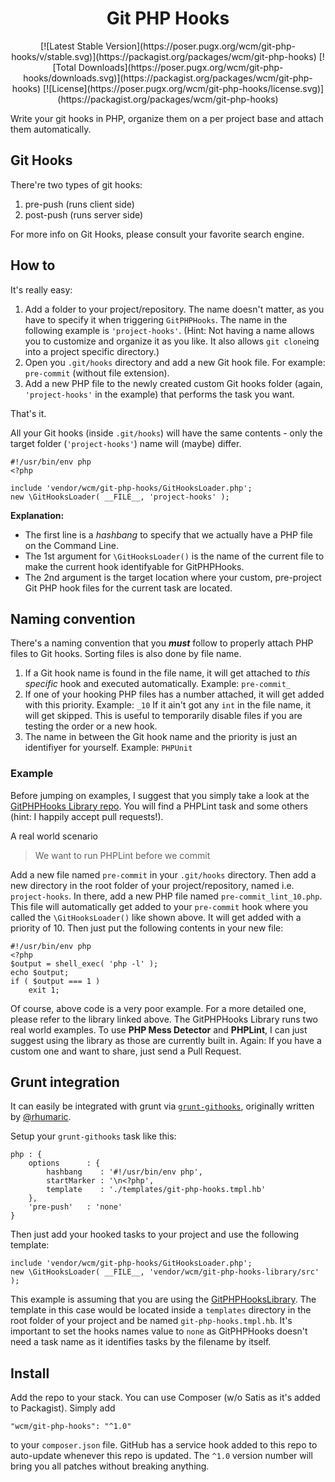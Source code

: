 <h1 style="text-align:center;">Git PHP Hooks</h1>

<p style="text-align:center;">
[![Latest Stable Version](https://poser.pugx.org/wcm/git-php-hooks/v/stable.svg)](https://packagist.org/packages/wcm/git-php-hooks) [![Total Downloads](https://poser.pugx.org/wcm/git-php-hooks/downloads.svg)](https://packagist.org/packages/wcm/git-php-hooks) [![License](https://poser.pugx.org/wcm/git-php-hooks/license.svg)](https://packagist.org/packages/wcm/git-php-hooks)
</p>
Write your git hooks in PHP, organize them on a per project base and attach them automatically.

## Git Hooks

There're two types of git hooks:

 1. pre-push (runs client side)
 1. post-push (runs server side)

For more info on Git Hooks, please consult your favorite search engine.

## How to

It's really easy:

 1. Add a folder to your project/repository. The name doesn't matter, as you have to specify
 it when triggering `GitPHPHooks`. The name in the following example is `'project-hooks'`. (Hint: Not having a name allows you to customize and organize it as you like. It also allows `git clone`ing into a project specific directory.)
 1. Open you `.git/hooks` directory and add a new Git hook file. For example: `pre-commit`
 (without file extension).
 1. Add a new PHP file to the newly created custom Git hooks folder (again, `'project-hooks'` in the example) that performs the task you want.

That's it.

All your Git hooks (inside `.git/hooks`) will have the same contents - only the target folder (`'project-hooks'`) name will (maybe) differ.

	#!/usr/bin/env php
	<?php

	include 'vendor/wcm/git-php-hooks/GitHooksLoader.php';
	new \GitHooksLoader( __FILE__, 'project-hooks' );

**Explanation:**

 * The first line is a _hashbang_ to specify that we actually have a PHP file on the Command Line.
 * The 1st argument for `\GitHooksLoader()` is the name of the current file to make the
current hook identifyable for GitPHPHooks. 
 * The 2nd argument is the target location where your
custom, pre-project Git PHP hook files for the current task are located.

## Naming convention

There's a naming convention that you ***must*** follow to properly attach PHP files to Git hooks.
Sorting files is also done by file name.

 1. If a Git hook name is found in the file name, it will get attached to _this specific_ hook
 and executed automatically. Example: `pre-commit_`
 1. If one of your hooking PHP files has a number attached, it will get added with this priority. Example: `_10`
 If it ain't got any `int` in the file name, it will get skipped. This is useful to temporarily
 disable files if you are testing the order or a new hook.
 1. The name in between the Git hook name and the priority is just an identifiyer for yourself. Example: `PHPUnit`

### Example

Before jumping on examples, I suggest that you simply take a look at the
[GitPHPHooks Library repo](https://github.com/wecodemore/GitPHPHooksLibrary).
You will find a PHPLint task and some others (hint: I happily accept pull requests!).

A real world scenario

> We want to run PHPLint before we commit

Add a new file named `pre-commit` in your `.git/hooks` directory. Then add a new directory in the
root folder of your project/repository, named i.e. `project-hooks`. In there, add a new PHP file
named `pre-commit_lint_10.php`. This file will automatically get added to your `pre-commit` hook
where you called the `\GitHooksLoader()` like shown above. It will get added with a priority
of 10. Then just put the following contents in your new file:

	#!/usr/bin/env php
	<?php
	$output = shell_exec( 'php -l' );
	echo $output;
	if ( $output === 1 )
		exit 1;

Of course, above code is a very poor example. For a more detailed one, please refer to the library
linked above. The GitPHPHooks Library runs two real world examples. To use **PHP Mess Detector** and **PHPLint**, I can just suggest using the library as those are currently built in. Again: If you have a custom one and want to share, just send a Pull Request.

## Grunt integration

It can easily be integrated with grunt via [`grunt-githooks`](https://github.com/wecodemore/grunt-githooks),
originally written by [@rhumaric](https://github.com/rhumaric/).

Setup your `grunt-githooks` task like this:

	php : {
		options      : {
			hashbang    : '#!/usr/bin/env php',
			startMarker : '\n<?php',
			template    : './templates/git-php-hooks.tmpl.hb'
		},
		'pre-push'   : 'none'
	}

Then just add your hooked tasks to your project and use the following template:

	include 'vendor/wcm/git-php-hooks/GitHooksLoader.php';
	new \GitHooksLoader( __FILE__, 'vendor/wcm/git-php-hooks-library/src' );

This example is assuming that you are using the
[GitPHPHooksLibrary](https://github.com/wecodemore/GitPHPHooksLibrary).
The template in this case would be located inside a `templates` directory in the root folder
of your project and be named `git-php-hooks.tmpl.hb`. It's important to set the hooks names
value to `none` as GitPHPHooks doesn't need a task name as it identifies tasks by the filename 
by itself.

## Install

Add the repo to your stack. You can use Composer (w/o Satis as it's added to Packagist).
Simply add

    "wcm/git-php-hooks": "^1.0"

to your `composer.json` file. GitHub has a service hook added to this repo to auto-update whenever
this repo is updated. The `^1.0` version number will bring you all patches without breaking anything.
